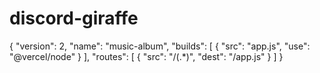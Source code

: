 # discord-giraffe

{
   "version": 2,
   "name": "music-album",
   "builds": [
      { "src": "app.js", "use": "@vercel/node" }
   ],
   "routes": [
      { "src": "/(.*)", "dest": "/app.js" }
   ]
}


